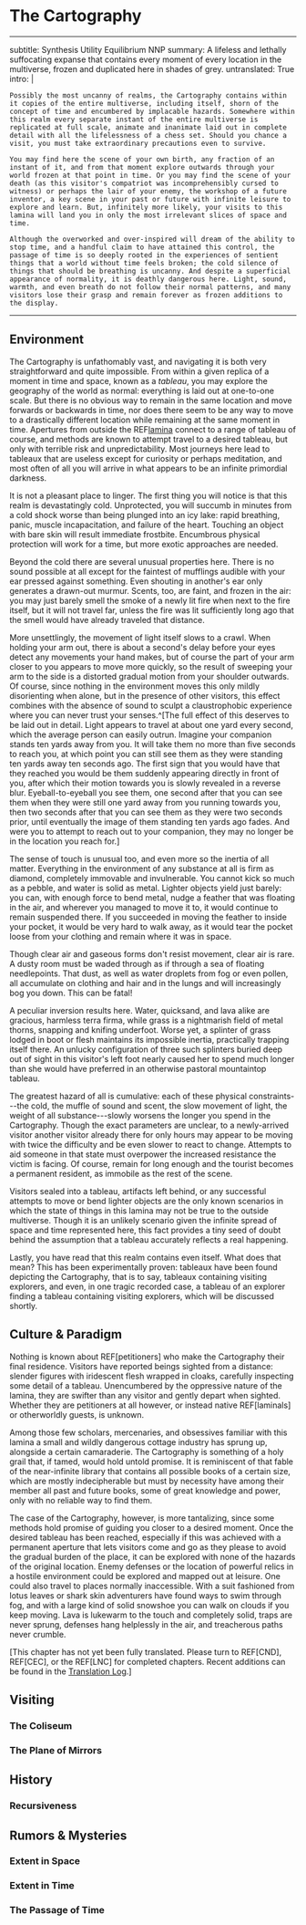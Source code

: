 # The Cartography

---
subtitle: Synthesis Utility Equilibrium NNP
summary: A lifeless and lethally suffocating expanse that contains every moment of every location in the multiverse, frozen and duplicated here in shades of grey.
untranslated: True
intro: |

    Possibly the most uncanny of realms, the Cartography contains within it copies of the entire multiverse, including itself, shorn of the concept of time and encumbered by implacable hazards. Somewhere within this realm every separate instant of the entire multiverse is replicated at full scale, animate and inanimate laid out in complete detail with all the lifelessness of a chess set. Should you chance a visit, you must take extraordinary precautions even to survive.

    You may find here the scene of your own birth, any fraction of an instant of it, and from that moment explore outwards through your world frozen at that point in time. Or you may find the scene of your death (as this visitor's compatriot was incomprehensibly cursed to witness) or perhaps the lair of your enemy, the workshop of a future inventor, a key scene in your past or future with infinite leisure to explore and learn. But, infinitely more likely, your visits to this lamina will land you in only the most irrelevant slices of space and time.

    Although the overworked and over-inspired will dream of the ability to stop time, and a handful claim to have attained this control, the passage of time is so deeply rooted in the experiences of sentient things that a world without time feels broken; the cold silence of things that should be breathing is uncanny. And despite a superficial appearance of normality, it is deathly dangerous here. Light, sound, warmth, and even breath do not follow their normal patterns, and many visitors lose their grasp and remain forever as frozen additions to the display.

---

<!--
	- objects shoved outside of plane become completely normal, though this is rarely achieved. There are records of retrieval of a feather, some captured steam, and a few blades of grass.
	- https://en.wikipedia.org/wiki/Laplace%27s_demon - does this violate it?	read the whole article

- name
	+ The Cartography, The Exhibition, The Testimony
-->

## Environment

The Cartography is unfathomably vast, and navigating it is both very straightforward and quite impossible. From within a given replica of a moment in time and space, known as a <dfn id="tableau" def="A frozen replica of a particular moment in space and time.">tableau</dfn>, you may explore the geography of the world as normal: everything is laid out at one-to-one scale. But there is no obvious way to remain in the same location and move forwards or backwards in time, nor does there seem to be any way to move to a drastically different location while remaining at the same moment in time. Apertures from outside the REF[lamina](laminae) connect to a range of tableau of course, and methods are known to attempt travel to a desired tableau, but only with terrible risk and unpredictability. Most journeys here lead to tableaux that are useless except for curiosity or perhaps meditation, and most often of all you will arrive in what appears to be an infinite primordial darkness.

It is not a pleasant place to linger. The first thing you will notice is that this realm is devastatingly cold. Unprotected, you will succumb in minutes from a cold shock worse than being plunged into an icy lake: rapid breathing, panic, muscle incapacitation, and failure of the heart. Touching an object with bare skin will result immediate frostbite. Encumbrous physical protection will work for a time, but more exotic approaches are needed.

Beyond the cold there are several unusual properties here. There is no sound possible at all except for the faintest of mufflings audible with your ear pressed against something. Even shouting in another's ear only generates a drawn-out murmur. Scents, too, are faint, and frozen in the air: you may just barely smell the smoke of a newly lit fire when next to the fire itself, but it will not travel far, unless the fire was lit sufficiently long ago that the smell would have already traveled that distance.

More unsettlingly, the movement of light itself slows to a crawl. When holding your arm out, there is about a second's delay before your eyes detect any movements your hand makes, but of course the part of your arm closer to you appears to move more quickly, so the result of sweeping your arm to the side is a distorted gradual motion from your shoulder outwards. Of course, since nothing in the environment moves this only mildly disorienting when alone, but in the presence of other visitors, this effect combines with the absence of sound to sculpt a claustrophobic experience where you can never trust your senses.^[The full effect of this deserves to be laid out in detail. Light appears to travel at about one yard every second, which the average person can easily outrun. Imagine your companion stands ten yards away from you. It will take them no more than five seconds to reach you, at which point you can still see them as they were standing ten yards away ten seconds ago. The first sign that you would have that they reached you would be them suddenly appearing directly in front of you, after which their motion towards you is slowly revealed in a reverse blur. Eyeball-to-eyeball you see them, one second after that you can see them when they were still one yard away from you running towards you, then two seconds after that you can see them as they were two seconds prior, until eventually the image of them standing ten yards ago fades. And were you to attempt to reach out to your companion, they may no longer be in the location you reach for.]

The sense of touch is unusual too, and even more so the inertia of all matter. Everything in the environment of any substance at all is firm as diamond, completely immovable and invulnerable. You cannot kick so much as a pebble, and water is solid as metal. Lighter objects yield just barely: you can, with enough force to bend metal, nudge a feather that was floating in the air, and wherever you managed to move it to, it would continue to remain suspended there. If you succeeded in moving the feather to inside your pocket, it would be very hard to walk away, as it would tear the pocket loose from your clothing and remain where it was in space.

Though clear air and gaseous forms don't resist movement, clear air is rare. A dusty room must be waded through as if through a sea of floating needlepoints. That dust, as well as water droplets from fog or even pollen, all accumulate on clothing and hair and in the lungs and will increasingly bog you down. This can be fatal!

A peculiar inversion results here. Water, quicksand, and lava alike are gracious, harmless terra firma, while grass is a nightmarish field of metal thorns, snapping and knifing underfoot. Worse yet, a splinter of grass lodged in boot or flesh maintains its impossible inertia, practically trapping itself there. An unlucky configuration of three such splinters buried deep out of sight in this visitor's left foot nearly caused her to spend much longer than she would have preferred in an otherwise pastoral mountaintop tableau.

The greatest hazard of all is cumulative: each of these physical constraints---the cold, the muffle of sound and scent, the slow movement of light, the weight of all substance---slowly worsens the longer you spend in the Cartography. Though the exact parameters are unclear, to a newly-arrived visitor another visitor already there for only hours may appear to be moving with twice the difficulty and be even slower to react to change. Attempts to aid someone in that state must overpower the increased resistance the victim is facing. Of course, remain for long enough and the tourist becomes a permanent resident, as immobile as the rest of the scene.

Visitors sealed into a tableau, artifacts left behind, or any successful attempts to move or bend lighter objects are the only known scenarios in which the state of things in this lamina may not be true to the outside multiverse. Though it is an unlikely scenario given the infinite spread of space and time represented here, this fact provides a tiny seed of doubt behind the assumption that a tableau accurately reflects a real happening.

Lastly, you have read that this realm contains even itself. What does that mean? This has been experimentally proven: tableaux have been found depicting the Cartography, that is to say, tableaux containing visiting explorers, and even, in one tragic recorded case, a tableau of an explorer finding a tableau containing visiting explorers, which will be discussed shortly.

## Culture & Paradigm

Nothing is known about REF[petitioners] who make the Cartography their final residence. Visitors have reported beings sighted from a distance: slender figures with iridescent flesh wrapped in cloaks, carefully inspecting some detail of a tableau. Unencumbered by the oppressive nature of the lamina, they are swifter than any visitor and gently depart when sighted. Whether they are petitioners at all however, or instead native REF[laminals] or otherworldly guests, is unknown.

Among those few scholars, mercenaries, and obsessives familiar with this lamina a small and wildly dangerous cottage industry has sprung up, alongside a certain camaraderie. The Cartography is something of a holy grail that, if tamed, would hold untold promise. It is reminiscent of that fable of the near-infinite library that contains all possible books of a certain size, which are mostly indecipherable but must by necessity have among their member all past and future books, some of great knowledge and power, only with no reliable way to find them.

The case of the Cartography, however, is more tantalizing, since some methods hold promise of guiding you closer to a desired moment. Once the desired tableau has been reached, especially if this was achieved with a permanent aperture that lets visitors come and go as they please to avoid the gradual burden of the place, it can be explored with none of the hazards of the original location. Enemy defenses or the location of powerful relics in a hostile environment could be explored and mapped out at leisure. One could also travel to places normally inaccessible. With a suit fashioned from lotus leaves or shark skin adventurers have found ways to swim through fog, and with a large kind of solid snowshoe you can walk on clouds if you keep moving. Lava is lukewarm to the touch and completely solid, traps are never sprung, defenses hang helplessly in the air, and treacherous paths never crumble.

<p class="editor-note" id="untranslated">[This chapter has not yet been fully translated. Please turn to REF[CND], REF[CEC], or the REF[LNC] for completed chapters. Recent additions can be found in the <a href="d-translation-log">Translation Log</a>.]</p>


## Visiting

## Locations

### The Coliseum

### The Plane of Mirrors

## History

### Recursiveness

<!-- ### TODO some chance encounter -->

## Rumors & Mysteries

### Extent in Space

### Extent in Time

### The Passage of Time

<style>
	.editor-note + h1,
	h1 + h1,
	h1 + h2,
	h2 + h2,
	h2 + h1 {
		display:  none;
	}
</style>

<!--

Here are some desired moments your traveler has had explained excitedly to her:

- TODO
- TODO

discuss groups trying, how it works: complex ritual *sometimes* guides journey in. you do in certain place hoping to see that place in certain time, but sometimes it latches on to an arbitrary thing, like your boots, and takes you to a frozen scene of cobbler making them, or of your boots decaying at bottom of a river, and now you're stuck cause water is treacherous. anything can be picked up, maybe a wisp of hair, you can end up anywhere those particles were or will be. or it goes wrong and you end up in far future or past, crushed by the change in landscape.

- due to the absolute immobility of most matter, even as minor an obstacle as a closed door or window left insufficiently ajar can thwart the most dedicated of visitors, though a curtain of fine sheer silk can, with enough bludgeoning, be made to part way.

### Navigation

As with every other lamina, apertures connecting to locations in the Cartography are scattered across the multiverse, many residing in Soblei. The vast, vast majority of these lead to uninteresting tableau or barren landscapes of the past or future or remote present. Attempts to travel to a particular time and location in this folded infinite spacetime require incredible power and are time-consuming, expensive, prone to error, and frequently fatal.

I have copied here the best efforts of TODO/name (scholar studying NNP) to summarize the complex mechanics of travel to, from, and within the Cartography:

> If one wishes to reach a specific tableau, there are three options:
>
> 1. Find an existing aperture that happens to go to the right period of time, and then make one's way from there to one's desired location without dying.
> 2. Use the standard teleportation spells and rituals, which are wildly inaccurate in this case and prone to failure. In the event one achieves the desired location, one will mostly likely not achieve the desired time. Once there, one will slowly die, and upon returning to one's home world before death, one will be unlikely to successfully return to the same tableau.
> 3. Attempt to modify an existing aperture to point to a new tableau. This is prone to catastrophic failure, but if one succeeds, one may come and go as one pleases, which reduces the chance of dying.

If you are interested in the particulars I have copied here more detailed notes:

> **Apertures**
>
> Pre-existing apertures to the Cartography are as uncommon. Most are of unknown provenance, probably the act of deities or demigods, the Wish of a magic user of vast power, unexpected cataclysms, eons of ritual, etc. They work as normal.
>
> I am aware of some successful attempts to bend an existing aperture to point to a different time or location, but I am aware of no attempts that achieved both at once, and aware of many attempts that have resulted in the destruction of the aperture and/or everything in the presence of the aperture at the time the attempt was made.
>
> Temporary apertures to or from or within the Cartography are almost impossible to aim accurately as I will describe shortly, but they last for normal amounts of time (as measured from the outside).
>
> **Travel within the Cartography**
>
> The separation of laminae and cardinal worlds is preserved in the Cartography. I am lucky to have in my laboratory an aperture to the coronation of Prince Uyik in his resplendent palace on the Elemental Plane of Mirrors. From that tableau, simpler teleportation efforts that only work within the same realm will only take one elsewhere in the Elemental Plane of Mirrors, while interlaminal transport will take one to any realm. However, no matter how one gets there, one will remain at the moment of the coronation of Print Uyik.
>
> TODO: plane of mirrors: https://1d4chan.org/wiki/Plane_of_Mirrors
>
> Teleportation within the Cartography is subject to the same hazards and inaccuracies a teleportation normally is, but the rate and severity of mishaps is notably increased.
>
> The only known way to move in time from within is to do some foolish action that creates a tear in reality, for example by placing a TODO(remove IP)[portable hole in a bag of holding]. This will fling the perpetrator and those near him to a random moment in time, but usually roughly in the same place.
>
> **Travel to the Cartography**
>
> very inaccurate location, totally random time. helps both time and place to have object related, but you might end up at time/place of something with distant provenance but directly physical relation.
>
> **Travel from the Cartography**
>
> more inaccurate location, sometimes random time. again helps both time and place to have object related

## Guide

### History

"History" is a laughable concept for a realm that contains within it the entire history of the multiverse, but some moments stand out as

TODO

#### Recursiveness

This latter has been recorded once, with tragic end. The famous pair of scholars TODO (pair of explorers) spent a long time studying this realm, primarily learning how to visit specific tableau. explorer who was frozen, there is an aperture to the moment in which he was frozen. people were able to reach separate moments which show frozen moment in time from the expedition in which he was lost. like A was frozen and B made it out, and B was able to find a scene showing both A and B, B seeing herself failing to save A. heartbreak! If they'd seen this first could they have prevented? segue into determinism stuff. The moment they saw this scene, they instantly understood what was about to happen.

someone seeing a tableau that represents their future death?

#### TODO

TODO some famous (chance) meeting here?

### Locations

#### TODO coliseum

A large cabinet under the bar at a private back room in the grimy Lukewarm Caldera in Soblei leads to possibly the most hospitable spot in the Cartography. The pub is of course named after the aperture, which leads to nothing less than the mouth of an active volcano in the aftermath of a vast eruption. TODO describe sea

While the Cartography is a famously bone-shatteringly freezing place, and the center of a bonfire is merely extremely cold, magma flows can approach pleasantly cool to the touch. And the center of this molten cataclysm is balmy enough to work up a sweat. Better yet, no one knows when or how the enormous amounts of smoke and ash and igneous chunks that must have hung in the air were cleaned out, but the atmosphere in and around the entire caldera is clean as the TODO(place as clean as plane of air)[Plane of Air]. A practically solid wall of billowing ash forms a barrier that begins just a couple dozen paces over the lip of the edge of the caldera, as well as overhead covering the whole opening. TODO would it be ash, also how bright

coliseum for interesting combat

inside caldera of volcano and it's like... cool but fine. and they laboriously cleared out the air of particles so you can move easily. coliseum, or another place?

#### TODO

plane of mirrors, unknown future or past. laminal transport to all realms except some (like elemental planes) fails - because they don't exist? is this some ancient primordial past or degenerate future where only element planes exist?

(maybe quote from guy)

it's BEAUTIFUL and complex. the air is vibrantly clean and environment geometric and clear cut, so while the cold remains, physical navigation is easy. it is days before any encumbrance is noted at all. of course, the elemental planes, except for that of air, are so full of stuff as to be near instant death traps.

____ scholar in old age has given up on exploring the Cartography, and is now attempting to catalog the formal and complex society of blah city in the Plane of Mirrors. attempting to decipher their written language but no progress, but their visual art is astounding.

the slow light affect is CREEPY. you are constantly catching glimpses of yourself in the past, sometimes reflected across dozens of mirrors through an unexpected angle, hours ago. guy has gone in with friends etc., but he swears that he has caught moving glimpses of people he doesn't recognize, but no way of knowing if it's ancient light reflected in some arduous route of visitors from years before he obtained the aperture, or if another aperture exists or someone is somehow sneaking in. attempts to trace the source are through complex passageways are hopeless.

really hard to navigate, leaves breadcrumbs (what kind?)

### Figures & Groups

anything apart from that guild?

### Festivals & Traditions

ritual revisiting of past event. snowy mountain where something religious or whatever retrieved. or maybe they were saved, vanquished enemy, etc. it's like hajj. super snowy and difficult and you're meant to forge through snow and bring some back, though many routes are cleared out over time and good for the lazy or infirm or less dedicated. but HUGE mountain so even untold years there's plenty. snow on feet as well. do you craft your own suit/armor? passed down? shield?

### Rumors & Mysteries

#### Extent in Space

TODO(replace Sigil and Outlands and planes spire and EVERYTHING with Soblei)[]

To be clear, the Cartography doesn't reflect only cardinal worlds. It holds everything---the Inner and Outer Planes, the Astral and the Ethereal, wildspace, the Hinterlands, all of it, even the Far Realm. The one exception, perhaps, is Sigil. Tableau of the Outlands are plentiful (notably, magic is not suppressed in tableau there) from which of course you can see Sigil atop the infinite Spire. But since the Spire is infinitely tall, there seems no way to reach Sigil. Must it be there, if it can be seen, replicated in total detail, holding all its secrets? For the slim price of overcoming this lamina's natural hazards, we could explore the City of Doors at leisure, unmolested by the Lady or her servants!

If Sigil is here, why have all attempts to reach tableau there failed? One theory is that the giant torus visible from the Outlands is not actually Sigil, which itself resides in some pocket demiplane. This wouldn't directly explain the lack of Sigil tableau, but would allow for the apparent visibility of Sigil from tableau of the Outlands without Sigil's interior being accessible, while some other explanation must be found for while Sigil alone is missing.

#### Extent in Time

The endless expanse of time appears to be fully represented. Tableau of ancient primordial scenes have been found, before the gods as we know them were formed. Distant futures have been found too: metropolises of teeming utopias and dystopias (but absent motion and social contact, it may be hard to tell which is which) as well as cold entropic wastelands. Technological marvels would reveal themselves if only their inventors could be spoken with, or their inventions were

future moments seem to exist, but it's unclear if this shows the future is deterministic, or if multiple future moments exist. no one has yet found two incompatible future moments, but are actively searching. (example of close call but not clear if incompatible)

#### Passage of Time

Light travels about 300,000,000m/s. Time passes about a billion times slower here, so light travels about 1ft/second. hold your hand out and move it, takes about 1 second before you see it move. So extremely cold because molecules moving billionth as fast, everything is basically absolute zero. No sound, unless you're really, really close. Moving is hard and gets harder. Touch works normal. Smell works but never travels. Maybe it's like "soul juice" that allows things to move, but which light doesn't have, but an arrow does.

### Visiting

## GM Guide

### Conditions

Most dangers of the original world are neutralized here, leaving only the natural dangers of the Cartography. The only things that remain harmful are:

- Pointy and sharp things still damage, often worse than they would normally due to their stiffness (e.g. grass)
- Crushing: if you for some reason end up trapped in some way, it's still a problem
- Suffocation: if you are somewhere with no air breathable by you, you will suffocate
- Heat: even the center of the plane of fire is merely warm, maybe a little hot. The center of the sun will still kill you.
- Noxious fumes: Gases behave normally, so carbon monoxide, for instance, would be harmful. Of course, if there's no oxygen (or whatever you need) you will suffocate. Noxious things in the air that are solid particulates (ash, say) will not cause the normal harm for they do not interact the way they normally would, but they will accumulate in your lungs (unless you take precautions) and slow you down and even tear at your insides, and any particulates that you bring back with you into the regular world will then do any harm they would do at that point.
- Things which, just by their mere sight, would driver a viewer mad are still dangerous to behold, for instance in the Far Realms. The effect tends to be less powerful though, and visitors with much preparation who are very familiar with the conditions of tableau are able to train and steel themselves to treat it is a harmless facsimile or the original.

How long until stuff bogs you down? A very dusty room or thick fog is challenging immediately, and within hours impenetrable. On the clearest of days you would move freely at first, within hours encumbered by tiny dust, pollen, other particulates, and by a day or two would be trapped.

### Transport

Permanent Teleportation Circle requires casting every day for 100 years. Existing permanent circles on the lamina that you know the sigils of you can go to that location, but utterly random time.

Plane Shift works for location, but random time.

Teleport works as normal, but the "same plane" means same plane as you're currently on in that tableau, and same slice of time.

The Gate spell doesn't let anything enter the plane, only works to leave the plane.

Wish works to teleport in to a desired location precisely, but still only 20% chance of the exact moment you wanted, 20% it's +/- minutes, 20% chance it's +/- hours, 20% chance it's +/- days, 20% it's +/- years. Wish may also alter an existing aperture to change its location precisely, and its time with the same % chances of error, and it remains permanent.

-->
